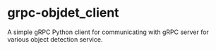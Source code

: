 # grpc-objdet_client
A simple gRPC Python client for communicating with gRPC server for various object detection service.
